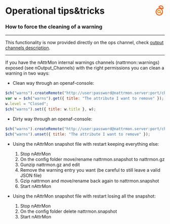 # Operational tips&tricks <a href="/"><img align="right" src="images/logo.png"></a>

### How to force the cleaning of a warning

----

This functionality is now provided directly on the ops channel, check [output channels description](nAttrMon-nOutput-Channels).

----

If you have the nAttrMon internal warnings channels (nattrmon::warnings) exposed (see nOutput_Channels) with the right permissions you can clean a warning in two ways:

* Clean way through an openaf-console:
````javascript
$ch("warns").createRemote("http://user:password@nattrmon.server:port/chs/warns");
var w = $ch("warns").get({ title: "The attribute I want to remove" });
w.level = "Closed";
$ch("warns").set({ title: w.title }, w);
````

* Dirty way through an openaf-console: 
````javascript
$ch("warns").createRemote("http://user:password@nattrmon.server:port/chs/warns");
$ch("warns").unset({ title: "The attribute I want to remove" });
````

* Using the nAttrMon snapshot file with restart keeping everything else:

  1. Stop nAttrMon
  2. On the config folder move/rename nattrmon.snapshot to nattrmon.gz
  3. Gunzip nattrmon.gz and edit
  4. Remove the warning entry you want (be careful to still leave a valid JSON file)
  5. Gzip nattrmon and move/rename back again to nattrmon.snapshot
  6. Start nAttrMon

* Using the nAttrMon snapshot file with restart losing all the snapshot:

  1. Stop nAttrMon
  2. On the config folder delete nattrmon.snapshot
  3. Start nAttrMon
